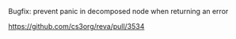 Bugfix: prevent panic in decomposed node when returning an error

https://github.com/cs3org/reva/pull/3534